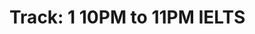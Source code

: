 # Track: 1 10PM to 11PM IELTS

<!-- - ## Week 1

   1. [Day 1](https://www.facebook.com/iCodeguru/videos/1706580363423367)
   2. [Day 2](https://www.facebook.com/iCodeguru/videos/7427515370710181)
   3. [Day 3](https://www.facebook.com/iCodeguru/videos/253629854507293)
   4. [Day 4]()
   5. [Day 5]() -->

<!-- - ## Week

   1. [Day 1]()
   2. [Day 2]()
   3. [Day 3]()
   4. [Day 4]()
   5. [Day 5]() -->